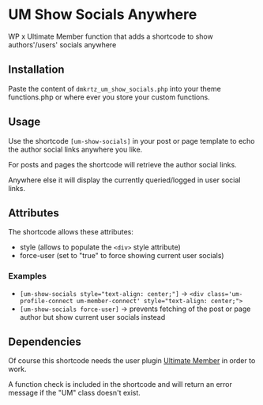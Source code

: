 # UM Show Socials Anywhere
WP x Ultimate Member function that adds a shortcode to show authors'/users' socials anywhere

## Installation
Paste the content of `dmkrtz_um_show_socials.php` into your theme functions.php or where ever you store your custom functions.

## Usage
Use the shortcode `[um-show-socials]` in your post or page template to echo the author social links anywhere you like.

For posts and pages the shortcode will retrieve the author social links.

Anywhere else it will display the currently queried/logged in user social links.

## Attributes
The shortcode allows these attributes:
- style (allows to populate the `<div>` style attribute)
- force-user (set to "true" to force showing current user socials)

### Examples
- `[um-show-socials style="text-align: center;"]`
-> `<div class='um-profile-connect um-member-connect' style="text-align: center;">`
- `[um-show-socials force-user]`
-> prevents fetching of the post or page author but show current user socials instead

## Dependencies
Of course this shortcode needs the user plugin [Ultimate Member](https://ultimatemember.com/) in order to work.

A function check is included in the shortcode and will return an error message if the "UM" class doesn't exist.
